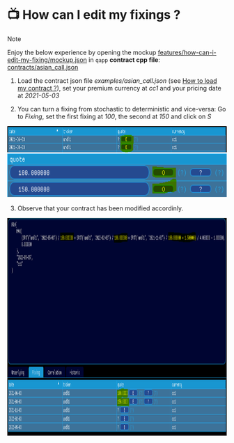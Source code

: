 # 📺 How can I edit my fixings ?

> [!NOTE]
> Enjoy the below experience by opening the mockup [features/how-can-i-edit-my-fixing/mockup.json](mockup.json) in `qapp`
<strong>contract cpp file</strong>: [contracts/asian_call.json](../contracts/asian_call.cpp)

1. Load the contract json file <em>examples/asian_call.json</em> (see [How to load my contract ?](../features/how-can-i-load-my-contract/doc.md)), set your premium currency at <em>cc1</em> and your pricing date at <em>2021-05-03</em>

2. You can turn a fixing from stochastic to deterministic and vice-versa: Go to <em>Fixing</em>, set the first fixing at <em>100</em>, the second at <em>150</em> and click on <em>S</em>

<div align="left">
  <div>
    <img src="Capture16.PNG" width="1000" height="60"/>
  </div>
</div>
<div align="left">
  <div>
    <img src="Capture17.PNG" width="1000" height="100"/>
  </div>
</div>

3. Observe that your contract has been modified accordinly.

<div align="left">
  <div>
    <img src="Capture18.PNG" width="1000" height="500"/>
  </div>
</div>